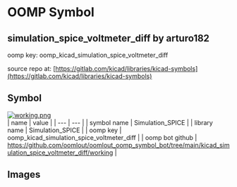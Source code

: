 # OOMP Symbol  
## simulation_spice_voltmeter_diff  by arturo182  
  
oomp key: oomp_kicad_simulation_spice_voltmeter_diff  
  
source repo at: [https://gitlab.com/kicad/libraries/kicad-symbols](https://gitlab.com/kicad/libraries/kicad-symbols)  
## Symbol  
  
[![working.png](working_600.png)](working.png)  
| name | value | 
| --- | --- | 
| symbol name | Simulation_SPICE | 
| library name | Simulation_SPICE | 
| oomp key | oomp_kicad_simulation_spice_voltmeter_diff | 
| oomp bot github | https://github.com/oomlout/oomlout_oomp_symbol_bot/tree/main/kicad_simulation_spice_voltmeter_diff/working | 
## Images  
